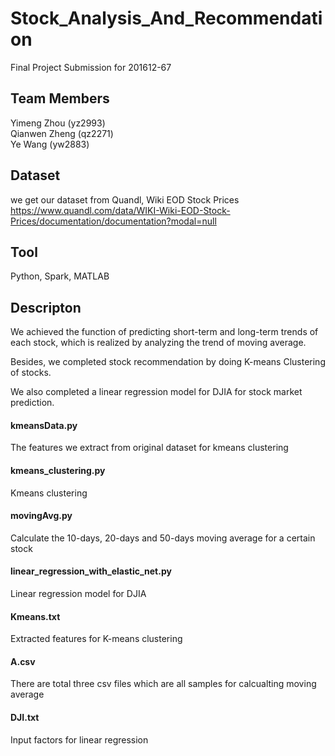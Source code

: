 # Stock_Analysis_And_Recommendation
Final Project Submission for 201612-67    
## Team Members   
Yimeng Zhou (yz2993)    
Qianwen Zheng (qz2271)     
Ye Wang (yw2883)    

## Dataset    
we get our dataset from Quandl, Wiki EOD Stock Prices   
https://www.quandl.com/data/WIKI-Wiki-EOD-Stock-Prices/documentation/documentation?modal=null    

## Tool
Python, Spark, MATLAB

## Descripton

We achieved the function of predicting short-term and long-term trends of each stock, which is realized by analyzing the trend of moving average.    

Besides, we completed stock recommendation by doing K-means Clustering of stocks.    

We also completed a linear regression model for DJIA for stock market prediction.

 
#### kmeansData.py     
The features we extract from original dataset for kmeans clustering         
#### kmeans_clustering.py       
Kmeans clustering      
#### movingAvg.py        
Calculate the 10-days, 20-days and 50-days moving average for a certain stock   
#### linear_regression_with_elastic_net.py       
Linear regression model for DJIA    
#### Kmeans.txt   
Extracted features for K-means clustering    
#### A.csv    
There are total three csv files which are all samples for calcualting moving average    
#### DJI.txt    
Input factors for linear regression
